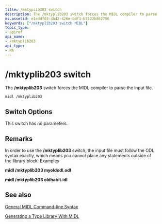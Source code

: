 ```yaml
---
title: /mktyplib203 switch
description: The /mktyplib203 switch forces the MIDL compiler to parse the input file.
ms.assetid: e1eddf03-db42-426e-bdf1-b7122b862756
keywords: ["/mktyplib203 switch MIDL"]
topic_type:
- apiref
api_name:
- /mktyplib203
api_type:
- NA
---
```


# /mktyplib203 switch

The **/mktyplib203** switch forces the MIDL compiler to parse the input file.

``` syntax
midl /mktyplib203
```

## Switch Options

This switch has no parameters.

## Remarks

In order to use the **/mktyplib203** switch, the input file must follow the ODL syntax exactly, which means you cannot place any statements outside of the library block. Examples

**midl /mktyplib203 myoldodl.odl**

**midl /mktyplib203 oldhabit.idl**

## See also

<dl> <dt>

[General MIDL Command-line Syntax](general-midl-command-line-syntax.md)
</dt> <dt>

[Generating a Type Library With MIDL](generating-a-type-library-with-midl-2.md)
</dt> </dl>

 

 




